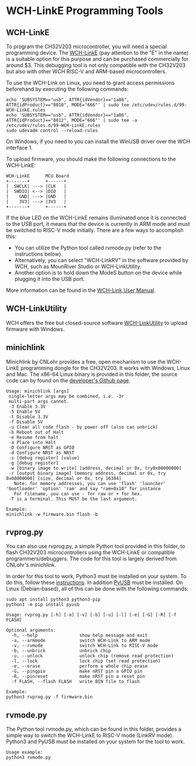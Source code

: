 # WCH-LinkE Programming Tools
## WCH-LinkE
To program the CH32V203 microcontroller, you will need a special programming device. The [WCH-LinkE](http://www.wch-ic.com/products/WCH-Link.html) (pay attention to the "E" in the name) is a suitable option for this purpose and can be purchased commercially for around $3. This debugging tool is not only compatible with the CH32V203 but also with other WCH RISC-V and ARM-based microcontrollers.

To use the WCH-Link on Linux, you need to grant access permissions beforehand by executing the following commands:
```
echo 'SUBSYSTEM=="usb", ATTR{idVendor}=="1a86", ATTR{idProduct}=="8010", MODE="666"' | sudo tee /etc/udev/rules.d/99-WCH-LinkE.rules
echo 'SUBSYSTEM=="usb", ATTR{idVendor}=="1a86", ATTR{idProduct}=="8012", MODE="666"' | sudo tee -a /etc/udev/rules.d/99-WCH-LinkE.rules
sudo udevadm control --reload-rules
```

On Windows, if you need to you can install the WinUSB driver over the WCH interface 1.

To upload firmware, you should make the following connections to the WCH-LinkE:

```
WCH-LinkE      MCU Board
+-------+      +------+
|  SWCLK| ---> |CLK   |
|  SWDIO| <--> |DIO   |
|    GND| ---> |GND   |
|    3V3| ---> |3V3   |
+-------+      +------+
```

If the blue LED on the WCH-LinkE remains illuminated once it is connected to the USB port, it means that the device is currently in ARM mode and must be switched to RISC-V mode initially. There are a few ways to accomplish this:
- You can utilize the Python tool called rvmode.py (refer to the instructions below).
- Alternatively, you can select "WCH-LinkRV" in the software provided by WCH, such as MounRiver Studio or WCH-LinkUtility.
- Another option is to hold down the ModeS button on the device while plugging it into the USB port.

More information can be found in the [WCH-Link User Manual](http://www.wch-ic.com/downloads/WCH-LinkUserManual_PDF.html).

## WCH-LinkUtility
WCH offers the free but closed-source software [WCH-LinkUtility](https://www.wch.cn/downloads/WCH-LinkUtility_ZIP.html) to upload firmware with Windows.

## minichlink
Minichlink by CNLohr provides a free, open mechanism to use the WCH-LinkE programming dongle for the CH32V203. It works with Windows, Linux and Mac. The x86-64 Linux binary is provided in this folder, the source code can by found on the [developer's Github page](https://github.com/cnlohr/ch32v003fun/tree/master/minichlink).

```
Usage: minichlink [args]
 single-letter args may be combined, i.e. -3r
 multi-part args cannot.
 -3 Enable 3.3V
 -5 Enable 5V
 -t Disable 3.3V
 -f Disable 5V
 -u Clear all code flash - by power off (also can unbrick)
 -b Reboot out of Halt
 -e Resume from halt
 -a Place into Halt
 -D Configure NRST as GPIO
 -d Configure NRST as NRST
 -s [debug register] [value]
 -g [debug register]
 -w [binary image to write] [address, decimal or 0x, try0x08000000]
 -r [output binary image] [memory address, decimal or 0x, try 0x08000000] [size, decimal or 0x, try 16384]
   Note: for memory addresses, you can use 'flash' 'launcher' 'bootloader' 'option' 'ram' and say "ram+0x10" for instance
   For filename, you can use - for raw or + for hex.
 -T is a terminal. This MUST be the last argument.

Example:
minichlink -w firmware.bin flash -b
```

## rvprog.py
You can also use rvprog.py, a simple Python tool provided in this folder, to flash CH32V203 microcontrollers using the WCH-LinkE or compatible programmers/debuggers. The code for this tool is largely derived from CNLohr's minichlink.

In order for this tool to work, Python3 must be installed on your system. To do this, follow these [instructions](https://www.pythontutorial.net/getting-started/install-python/). In addition [PyUSB](https://github.com/pyusb/pyusb) must be installed. On Linux (Debian-based), all of this can be done with the following commands:

```
sudo apt install python3 python3-pip
python3 -m pip install pyusb
```

```
Usage: rvprog.py [-h] [-a] [-v] [-b] [-u] [-l] [-e] [-G] [-R] [-f FLASH]

Optional arguments:
  -h, --help                show help message and exit
  -a, --armmode             switch WCH-Link to ARM mode
  -v, --rvmode              switch WCH-Link to RISC-V mode
  -b, --unbrick             unbrick chip
  -u, --unlock              unlock chip (remove read protection)
  -l, --lock                lock chip (set read protection)
  -e, --erase               perform a whole chip erase
  -G, --pingpio             make nRST pin a GPIO pin
  -R, --pinreset            make nRST pin a reset pin
  -f FLASH, --flash FLASH   write BIN file to flash

Example:
python3 rvprog.py -f firmware.bin
```

## rvmode.py
The Python tool rvmode.py, which can be found in this folder, provides a simple way to switch the WCH-LinkE to RISC-V mode (LinkRV mode). Python3 and PyUSB must be installed on your system for the tool to work.
```
Usage example:
python3 rvmode.py
```
